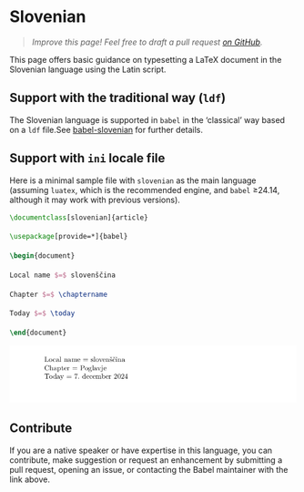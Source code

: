 # Slovenian

<blockquote>
  <p><em>Improve this page! Feel free to draft a pull request <a href="https://github.com/latex3/babel/tree/docs/docs">on GitHub</a>.</em></p>
</blockquote>

This page offers basic guidance on typesetting a LaTeX document in the
Slovenian language using the Latin script.

## Support with the traditional way (`ldf`)

The Slovenian language is supported in `babel` in the ‘classical’ way
based on a `ldf` file.See [babel-slovenian](https://ctan.org/pkg/babel-slovenian) for further details.

## Support with `ini` locale file

Here is a minimal sample file with `slovenian` as the main language
(assuming `luatex`, which is the recommended engine, and `babel` ≥24.14,
although it may work with previous versions).

```tex
\documentclass[slovenian]{article}

\usepackage[provide=*]{babel}

\begin{document}

Local name $=$ slovenščina

Chapter $=$ \chaptername

Today $=$ \today

\end{document}
```

![](../media/locale-slovenian.png)

## Contribute

If you are a native speaker or have expertise in this language, you can
contribute, make suggestion or request an enhancement by submitting a
pull request, opening an issue, or contacting the Babel maintainer with
the link above.
